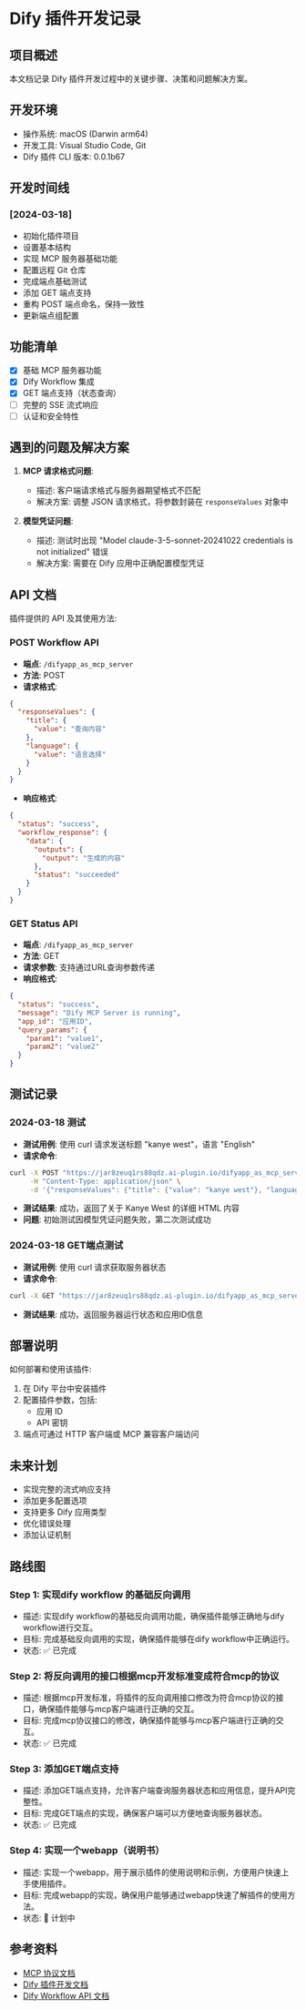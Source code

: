 # Dify 插件开发记录

## 项目概述
本文档记录 Dify 插件开发过程中的关键步骤、决策和问题解决方案。

## 开发环境
- 操作系统: macOS (Darwin arm64)
- 开发工具: Visual Studio Code, Git
- Dify 插件 CLI 版本: 0.0.1b67

## 开发时间线

### [2024-03-18]
- 初始化插件项目
- 设置基本结构
- 实现 MCP 服务器基础功能
- 配置远程 Git 仓库
- 完成端点基础测试
- 添加 GET 端点支持
- 重构 POST 端点命名，保持一致性
- 更新端点组配置

## 功能清单
- [x] 基础 MCP 服务器功能
- [x] Dify Workflow 集成
- [x] GET 端点支持（状态查询）
- [ ] 完整的 SSE 流式响应
- [ ] 认证和安全特性

## 遇到的问题及解决方案
1. **MCP 请求格式问题**:
   - 描述: 客户端请求格式与服务器期望格式不匹配
   - 解决方案: 调整 JSON 请求格式，将参数封装在 `responseValues` 对象中

2. **模型凭证问题**:
   - 描述: 测试时出现 "Model claude-3-5-sonnet-20241022 credentials is not initialized" 错误
   - 解决方案: 需要在 Dify 应用中正确配置模型凭证

## API 文档
插件提供的 API 及其使用方法:

### POST Workflow API
- **端点**: `/difyapp_as_mcp_server`
- **方法**: POST
- **请求格式**:
```json
{
  "responseValues": {
    "title": {
      "value": "查询内容"
    },
    "language": {
      "value": "语言选择"
    }
  }
}
```
- **响应格式**:
```json
{
  "status": "success",
  "workflow_response": {
    "data": {
      "outputs": {
        "output": "生成的内容"
      },
      "status": "succeeded"
    }
  }
}
```

### GET Status API
- **端点**: `/difyapp_as_mcp_server`
- **方法**: GET
- **请求参数**: 支持通过URL查询参数传递
- **响应格式**:
```json
{
  "status": "success",
  "message": "Dify MCP Server is running",
  "app_id": "应用ID",
  "query_params": {
    "param1": "value1",
    "param2": "value2"
  }
}
```

## 测试记录
### 2024-03-18 测试
- **测试用例**: 使用 curl 请求发送标题 "kanye west"，语言 "English"
- **请求命令**: 
```bash
curl -X POST "https://jar8zeuq1rs88qdz.ai-plugin.io/difyapp_as_mcp_server" \
     -H "Content-Type: application/json" \
     -d '{"responseValues": {"title": {"value": "kanye west"}, "language": {"value": "English"}}}'
```
- **测试结果**: 成功，返回了关于 Kanye West 的详细 HTML 内容
- **问题**: 初始测试因模型凭证问题失败，第二次测试成功

### 2024-03-18 GET端点测试
- **测试用例**: 使用 curl 请求获取服务器状态
- **请求命令**:
```bash
curl -X GET "https://jar8zeuq1rs88qdz.ai-plugin.io/difyapp_as_mcp_server?param=test"
```
- **测试结果**: 成功，返回服务器运行状态和应用ID信息

## 部署说明
如何部署和使用该插件:

1. 在 Dify 平台中安装插件
2. 配置插件参数，包括:
   - 应用 ID
   - API 密钥
3. 端点可通过 HTTP 客户端或 MCP 兼容客户端访问

## 未来计划
- 实现完整的流式响应支持
- 添加更多配置选项
- 支持更多 Dify 应用类型
- 优化错误处理
- 添加认证机制

## 路线图
### Step 1: 实现dify workflow 的基础反向调用
- 描述: 实现dify workflow的基础反向调用功能，确保插件能够正确地与dify workflow进行交互。
- 目标: 完成基础反向调用的实现，确保插件能够在dify workflow中正确运行。
- 状态: ✅ 已完成

### Step 2: 将反向调用的接口根据mcp开发标准变成符合mcp的协议
- 描述: 根据mcp开发标准，将插件的反向调用接口修改为符合mcp协议的接口，确保插件能够与mcp客户端进行正确的交互。
- 目标: 完成mcp协议接口的修改，确保插件能够与mcp客户端进行正确的交互。
- 状态: ✅ 已完成

### Step 3: 添加GET端点支持
- 描述: 添加GET端点支持，允许客户端查询服务器状态和应用信息，提升API完整性。
- 目标: 完成GET端点的实现，确保客户端可以方便地查询服务器状态。
- 状态: ✅ 已完成

### Step 4: 实现一个webapp（说明书）
- 描述: 实现一个webapp，用于展示插件的使用说明和示例，方便用户快速上手使用插件。
- 目标: 完成webapp的实现，确保用户能够通过webapp快速了解插件的使用方法。
- 状态: 📅 计划中

## 参考资料
- [MCP 协议文档](https://www.anthropic.com/claude/model-context-protocol)
- [Dify 插件开发文档](https://docs.dify.ai/v/zh-hans/advanced/plugin-system)
- [Dify Workflow API 文档](https://docs.dify.ai/v/zh-hans/api-reference/workflow-api) 

